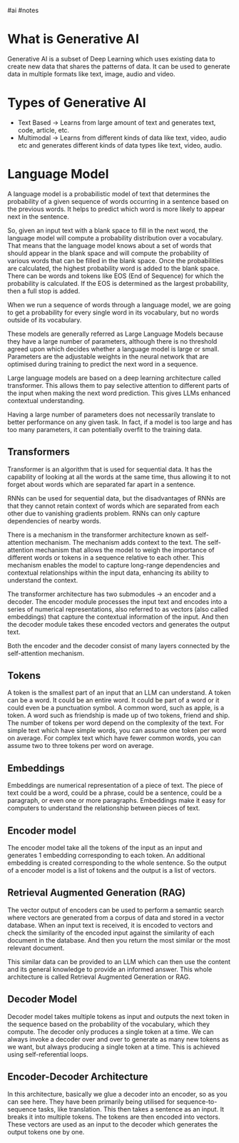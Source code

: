 #ai #notes 

# What is Generative AI

Generative AI is a subset of Deep Learning which uses existing data to create new data that shares the patterns of data. It can be used to generate data in multiple formats like text, image, audio and video.

# Types of Generative AI

- Text Based -> Learns from large amount of text and generates text, code, article, etc.
- Multimodal -> Learns from different kinds of data like text, video, audio etc and generates different kinds of data types like text, video, audio.

# Language Model

A language model is a probabilistic model of text that determines the probability of a given sequence of words occurring in a sentence based on the previous words. It helps to predict which word is more likely to appear next in the sentence.

So, given an input text with a blank space to fill in the next word, the language model will compute a probability distribution over a vocabulary. That means that the language model knows about a set of words that should appear in the blank space and will compute the probability of various words that can be filled in the blank space. Once the probabilities are calculated, the highest probability word is added to the blank space. There can be words and tokens like EOS (End of Sequence) for which the probability is calculated. If the EOS is determined as the largest probability, then a full stop is added.

When we run a sequence of words through a language model, we are going to get a probability for every single word in its vocabulary, but no words outside of its vocabulary.

These models are generally referred as Large Language Models because they have a large number of parameters, although there is no threshold agreed upon which decides whether a language model is large or small. Parameters are the adjustable weights in the neural network that are optimised during training to predict the next word in a sequence.

Large language models are based on a deep learning architecture called transformer. This allows them to pay selective attention to different parts of the input when making the next word prediction. This gives LLMs enhanced contextual understanding.

Having a large number of parameters does not necessarily translate to better performance on any given task. In fact, if a model is too large and has too many parameters, it can potentially overfit to the training data.

## Transformers

Transformer is an algorithm that is used for sequential data. It has the capability of looking at all the words at the same time, thus allowing it to not forget about words which are separated far apart in a sentence.

RNNs can be used for sequential data, but the disadvantages of RNNs are that they cannot retain context of words which are separated from each other due to vanishing gradients problem. RNNs can only capture dependencies of nearby words.

There is a mechanism in the transformer architecture known as self-attention mechanism. The mechanism adds context to the text. The self-attention mechanism that allows the model to weigh the importance of different words or tokens in a sequence relative to each other. This mechanism enables the model to capture long-range dependencies and contextual relationships within the input data, enhancing its ability to understand the context.

The transformer architecture has two submodules -> an encoder and a decoder. The encoder module processes the input text and encodes into a series of numerical representations, also referred to as vectors (also called embeddings) that capture the contextual information of the input. And then the decoder module takes these encoded vectors and generates the output text.

Both the encoder and the decoder consist of many layers connected by the self-attention mechanism.

## Tokens

A token is the smallest part of an input that an LLM can understand. A token can be a word. It could be an entire word. It could be part of a word or it could even be a punctuation symbol. A common word, such as apple, is a token. A word such as friendship is made up of two tokens, friend and ship. The number of tokens per word depend on the complexity of the text. For simple text which have simple words, you can assume one token per word on average. For complex text which have fewer common words, you can assume two to three tokens per word on average.

## Embeddings

Embeddings are numerical representation of a piece of text. The piece of text could be a word, could be a phrase, could be a sentence, could be a paragraph, or even one or more paragraphs. Embeddings make it easy for computers to understand the relationship between pieces of text.

## Encoder model

The encoder model take all the tokens of the input as an input and generates 1 embedding corresponding to each token. An additional embedding is created corresponding to the whole sentence. So the output of a encoder model is a list of tokens and the output is a list of vectors.

## Retrieval Augmented Generation (RAG)

The vector output of encoders can be used to perform a semantic search where vectors are generated from a corpus of data and stored in a vector database. When an input text is received, it is encoded to vectors and check the similarity of the encoded input against the similarity of each document in the database. And then you return the most similar or the most relevant document.

This similar data can be provided to an LLM which can then use the content and its general knowledge to provide an informed answer. This whole architecture is called Retrieval Augmented Generation or RAG.

## Decoder Model

Decoder model takes multiple tokens as input and outputs the next token in the sequence based on the probability of the vocabulary, which they compute. The decoder only produces a single token at a time. We can always invoke a decoder over and over to generate as many new tokens as we want, but always producing a single token at a time. This is achieved using self-referential loops.

## Encoder-Decoder Architecture

In this architecture, basically we glue a decoder into an encoder, so as you can see here. They have been primarily being utilised for sequence-to-sequence tasks, like translation. This then takes a sentence as an input. It breaks it into multiple tokens. The tokens are then encoded into vectors. These vectors are used as an input to the decoder which generates the output tokens one by one.